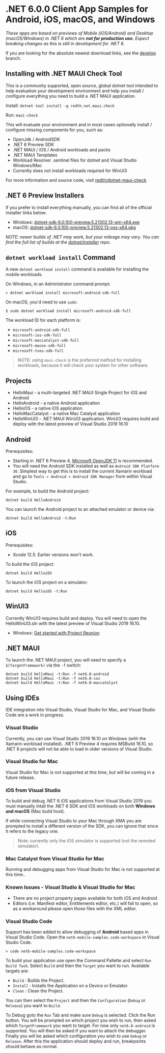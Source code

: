 # .NET 6.0.0 Client App Samples for Android, iOS, macOS, and Windows

_These apps are based on previews of Mobile (iOS/Android) and Desktop (macOS/Windows) in .NET 6 which are **not for production use**. Expect breaking changes as this is still in development for .NET 6._

If you are looking for the absolute newest download links, see the [develop](https://github.com/dotnet/maui-samples/tree/develop) branch.

## Installing with .NET MAUI Check Tool

This is a community supported, open source, global dotnet tool intended to help evaluation your development environment and help you install / configure everything you need to build a .NET MAUI application.

Install: `dotnet tool install -g redth.net.maui.check`

Run: `maui-check`

This will evaluate your environment and in most cases optionally install / configure missing components for you, such as:

* OpenJdk / AndroidSDK
* .NET 6 Preview SDK
* .NET MAUI / iOS / Android workloads and packs
* .NET MAUI Templates
* Workload Resolver .sentinel files for dotnet and Visual Studio Windows/Mac
* Currently does not install workloads required for WinUI3

For more information and source code, visit [redth/dotnet-maui-check](https://github.com/redth/dotnet-maui-check)

## .NET 6 Preview Installers

If you prefer to install everything manually, you can find all of the official installer links below:

* Windows: [dotnet-sdk-6.0.100-preview.5.21302.13-win-x64.exe](https://download.visualstudio.microsoft.com/download/pr/df52c798-6143-42f1-98e0-9cc7fc6257cd/cc09da4dcb8a59c1dcf905952f3382a1/dotnet-sdk-6.0.100-preview.5.21302.13-win-x64.exe)
* macOS: [dotnet-sdk-6.0.100-preview.5.21302.13-osx-x64.pkg](https://download.visualstudio.microsoft.com/download/pr/134a7c15-69cf-40b3-ba78-a78a666ac2de/996de9580ee6c05b2bcb0e9456fdf877/dotnet-sdk-6.0.100-preview.5.21302.13-osx-x64.pkg)

_NOTE: newer builds of .NET *may* work, but your mileage may vary.
You can find the full list of builds at the [dotnet/installer][dotnet/installer] repo._

## `dotnet workload install` Command

A new `dotnet workload install` command is available for installing
the mobile workloads.

On Windows, in an Administrator command prompt:

    > dotnet workload install microsoft-android-sdk-full

On macOS, you'd need to use `sudo`:

    $ sudo dotnet workload install microsoft-android-sdk-full

The workload ID for each platform is:

* `microsoft-android-sdk-full`
* `microsoft-ios-sdk-full`
* `microsoft-maccatalyst-sdk-full`
* `microsoft-macos-sdk-full`
* `microsoft-tvos-sdk-full`

> NOTE: using `maui-check` is the preferred method for installing
> workloads, because it will check your system for other software.

## Projects

* HelloMaui - a multi-targeted .NET MAUI Single Project for iOS and Android
* HelloAndroid - a native Android application
* HelloiOS - a native iOS application
* HelloMacCatalyst - a native Mac Catalyst application
* HelloWinUI3 - .NET MAUI WinUI3 application. WinUI3 requires build and deploy with the latest preview of Visual Studio 2019 16.10

[dotnet/installer]: https://github.com/dotnet/installer#installers-and-binaries

## Android

Prerequisites:

* Starting in .NET 6 Preview 4, [Microsoft OpenJDK 11](https://www.microsoft.com/openjdk) is recommended.
* You will need the Android SDK installed as well as `Android SDK Platform 30`. Simplest way to get this is to install the current Xamarin workload and go to `Tools > Android > Android SDK Manager` from within Visual Studio.

For example, to build the Android project:

    dotnet build HelloAndroid

You can launch the Android project to an attached emulator or device via:

    dotnet build HelloAndroid -t:Run

## iOS

Prerequisites:

* Xcode 12.5. Earlier versions won't work.

To build the iOS project:

    dotnet build HelloiOS

To launch the iOS project on a simulator:

    dotnet build HelloiOS -t:Run

## WinUI3

Currently WinUI3 requires build and deploy. You will need to open the HelloWinUI3.sln with the latest preview of Visual Studio 2019 16.10.

* Windows: [Get started with Project Reunion](https://docs.microsoft.com/en-us/windows/apps/project-reunion/get-started-with-project-reunion#set-up-your-development-environment)

## .NET MAUI

To launch the .NET MAUI project, you will need to specify a `$(TargetFramework)` via the `-f` switch:

    dotnet build HelloMaui -t:Run -f net6.0-android
    dotnet build HelloMaui -t:Run -f net6.0-ios
    dotnet build HelloMaui -t:Run -f net6.0-maccatalyst

## Using IDEs

IDE integration into Visual Studio, Visual Studio for Mac, and Visual Studio Code are a work in progress. 

### Visual Studio

Currently, you can use Visual Studio 2019 16.10 on Windows (with the
Xamarin workload installed). .NET 6 Preview 4 requires MSBuild 16.10,
so .NET 6 projects will not be able to load in older versions of
Visual Studio.

### Visual Studio for Mac

Visual Studio for Mac is not supported at this time, but will be coming in a future release.

### iOS from Visual Studio

To build and debug .NET 6 iOS applications from Visual Studio 2019 you must manually intall the .NET 6 SDK and iOS workloads on both **Windows and macOS** (Mac build host).

If while connecting Visual Studio to your Mac through XMA you are prompted to install a different version of the SDK, you can ignore that since it refers to the legacy one.

> Note: currently only the iOS simulator is supported (not the remoted simulator).

### Mac Catalyst from Visual Studio for Mac

Running and debugging apps from Visual Studio for Mac is not supported at this time..

### Known Issues - Visual Studio & Visual Studio for Mac

* There are no project property pages available for both iOS and Android
* Editors (i.e. Manifest editor, Entitlements editor, etc.) will fail to open, so as a workaround please open those files with the XML editor.

### Visual Studio Code

Support has been added to allow debugging of **Android** based apps in Visual Studio Code. Open the `net6-mobile-samples.code-workspace` in Visual Studio Code.

    > code net6-mobile-samples.code-workspace

To build your application use open the Command Pallette and select `Run Build Task`. Select `Build` and then the `Target` you want to run. Available targets are:

* `Build` : Builds the Project.
* `Install` : Installs the Application on a Device or Emulator.
* `Clean` : Clean the Project.

You can then select the `Project` and then the `Configuration` (`Debug` or `Release`) you want to `Build`.

To Debug goto the `Run` Tab and make sure `Debug` is selected. Click the Run button. You will be prompted on which project you wish to run, then asked which `TargetFramework` you want to target. For now only `net6.0-android` is supported. You will then be asked if you want to attach the debugger. Finally you will be asked which configuration you wish to use `Debug` or `Release`. After this the application should deploy and run, breakpoints should behave as normal.
